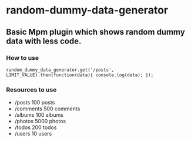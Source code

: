 # random-dummy-data-generator

Basic Mpm plugin which shows random dummy data with less code.
---

### How to use

`random_dummy_data_generator.get('/posts', LIMIT_VALUE).then(function(data){
   console.log(data);
});`

### Resources to use

* /posts	100 posts
* /comments	500 comments
* /albums	100 albums
* /photos	5000 photos
* /todos    200 todos
* /users	10 users